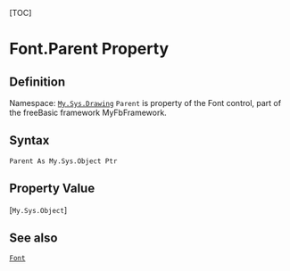 [TOC]
# Font.Parent Property

## Definition
Namespace: [`My.Sys.Drawing`](My.Sys.Drawing.md)
`Parent` is property of the Font control, part of the freeBasic framework MyFbFramework.
## Syntax
```freeBasic
Parent As My.Sys.Object Ptr
```
## Property Value
[`My.Sys.Object`]
## See also
[`Font`](Font.md)
